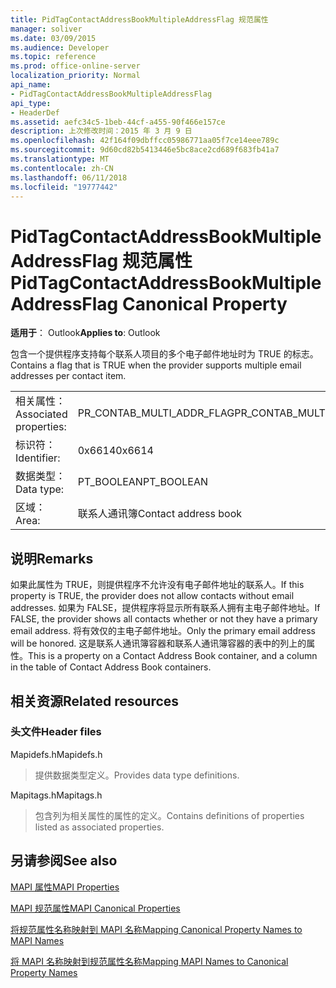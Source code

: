 ```yaml
---
title: PidTagContactAddressBookMultipleAddressFlag 规范属性
manager: soliver
ms.date: 03/09/2015
ms.audience: Developer
ms.topic: reference
ms.prod: office-online-server
localization_priority: Normal
api_name:
- PidTagContactAddressBookMultipleAddressFlag
api_type:
- HeaderDef
ms.assetid: aefc34c5-1beb-44cf-a455-90f466e157ce
description: 上次修改时间：2015 年 3 月 9 日
ms.openlocfilehash: 42f164f09dbffcc05986771aa05f7ce14eee789c
ms.sourcegitcommit: 9d60cd82b5413446e5bc8ace2cd689f683fb41a7
ms.translationtype: MT
ms.contentlocale: zh-CN
ms.lasthandoff: 06/11/2018
ms.locfileid: "19777442"
---
```

# <a name="pidtagcontactaddressbookmultipleaddressflag-canonical-property"></a><span data-ttu-id="558dd-103">PidTagContactAddressBookMultipleAddressFlag 规范属性</span><span class="sxs-lookup"><span data-stu-id="558dd-103">PidTagContactAddressBookMultipleAddressFlag Canonical Property</span></span>

  
  
<span data-ttu-id="558dd-104">**适用于**： Outlook</span><span class="sxs-lookup"><span data-stu-id="558dd-104">**Applies to**: Outlook</span></span> 
  
<span data-ttu-id="558dd-105">包含一个提供程序支持每个联系人项目的多个电子邮件地址时为 TRUE 的标志。</span><span class="sxs-lookup"><span data-stu-id="558dd-105">Contains a flag that is TRUE when the provider supports multiple email addresses per contact item.</span></span>
  
|||
|:-----|:-----|
|<span data-ttu-id="558dd-106">相关属性：</span><span class="sxs-lookup"><span data-stu-id="558dd-106">Associated properties:</span></span>  <br/> |<span data-ttu-id="558dd-107">PR_CONTAB_MULTI_ADDR_FLAG</span><span class="sxs-lookup"><span data-stu-id="558dd-107">PR_CONTAB_MULTI_ADDR_FLAG</span></span>  <br/> |
|<span data-ttu-id="558dd-108">标识符：</span><span class="sxs-lookup"><span data-stu-id="558dd-108">Identifier:</span></span>  <br/> |<span data-ttu-id="558dd-109">0x6614</span><span class="sxs-lookup"><span data-stu-id="558dd-109">0x6614</span></span>  <br/> |
|<span data-ttu-id="558dd-110">数据类型：</span><span class="sxs-lookup"><span data-stu-id="558dd-110">Data type:</span></span>  <br/> |<span data-ttu-id="558dd-111">PT_BOOLEAN</span><span class="sxs-lookup"><span data-stu-id="558dd-111">PT_BOOLEAN</span></span>  <br/> |
|<span data-ttu-id="558dd-112">区域：</span><span class="sxs-lookup"><span data-stu-id="558dd-112">Area:</span></span>  <br/> |<span data-ttu-id="558dd-113">联系人通讯簿</span><span class="sxs-lookup"><span data-stu-id="558dd-113">Contact address book</span></span>  <br/> |
   
## <a name="remarks"></a><span data-ttu-id="558dd-114">说明</span><span class="sxs-lookup"><span data-stu-id="558dd-114">Remarks</span></span>

<span data-ttu-id="558dd-115">如果此属性为 TRUE，则提供程序不允许没有电子邮件地址的联系人。</span><span class="sxs-lookup"><span data-stu-id="558dd-115">If this property is TRUE, the provider does not allow contacts without email addresses.</span></span> <span data-ttu-id="558dd-116">如果为 FALSE，提供程序将显示所有联系人拥有主电子邮件地址。</span><span class="sxs-lookup"><span data-stu-id="558dd-116">If FALSE, the provider shows all contacts whether or not they have a primary email address.</span></span> <span data-ttu-id="558dd-117">将有效仅的主电子邮件地址。</span><span class="sxs-lookup"><span data-stu-id="558dd-117">Only the primary email address will be honored.</span></span> <span data-ttu-id="558dd-118">这是联系人通讯簿容器和联系人通讯簿容器的表中的列上的属性。</span><span class="sxs-lookup"><span data-stu-id="558dd-118">This is a property on a Contact Address Book container, and a column in the table of Contact Address Book containers.</span></span>
  
## <a name="related-resources"></a><span data-ttu-id="558dd-119">相关资源</span><span class="sxs-lookup"><span data-stu-id="558dd-119">Related resources</span></span>

### <a name="header-files"></a><span data-ttu-id="558dd-120">头文件</span><span class="sxs-lookup"><span data-stu-id="558dd-120">Header files</span></span>

<span data-ttu-id="558dd-121">Mapidefs.h</span><span class="sxs-lookup"><span data-stu-id="558dd-121">Mapidefs.h</span></span>
  
> <span data-ttu-id="558dd-122">提供数据类型定义。</span><span class="sxs-lookup"><span data-stu-id="558dd-122">Provides data type definitions.</span></span>
    
<span data-ttu-id="558dd-123">Mapitags.h</span><span class="sxs-lookup"><span data-stu-id="558dd-123">Mapitags.h</span></span>
  
> <span data-ttu-id="558dd-124">包含列为相关属性的属性的定义。</span><span class="sxs-lookup"><span data-stu-id="558dd-124">Contains definitions of properties listed as associated properties.</span></span>
    
## <a name="see-also"></a><span data-ttu-id="558dd-125">另请参阅</span><span class="sxs-lookup"><span data-stu-id="558dd-125">See also</span></span>



[<span data-ttu-id="558dd-126">MAPI 属性</span><span class="sxs-lookup"><span data-stu-id="558dd-126">MAPI Properties</span></span>](mapi-properties.md)
  
[<span data-ttu-id="558dd-127">MAPI 规范属性</span><span class="sxs-lookup"><span data-stu-id="558dd-127">MAPI Canonical Properties</span></span>](mapi-canonical-properties.md)
  
[<span data-ttu-id="558dd-128">将规范属性名称映射到 MAPI 名称</span><span class="sxs-lookup"><span data-stu-id="558dd-128">Mapping Canonical Property Names to MAPI Names</span></span>](mapping-canonical-property-names-to-mapi-names.md)
  
[<span data-ttu-id="558dd-129">将 MAPI 名称映射到规范属性名称</span><span class="sxs-lookup"><span data-stu-id="558dd-129">Mapping MAPI Names to Canonical Property Names</span></span>](mapping-mapi-names-to-canonical-property-names.md)

